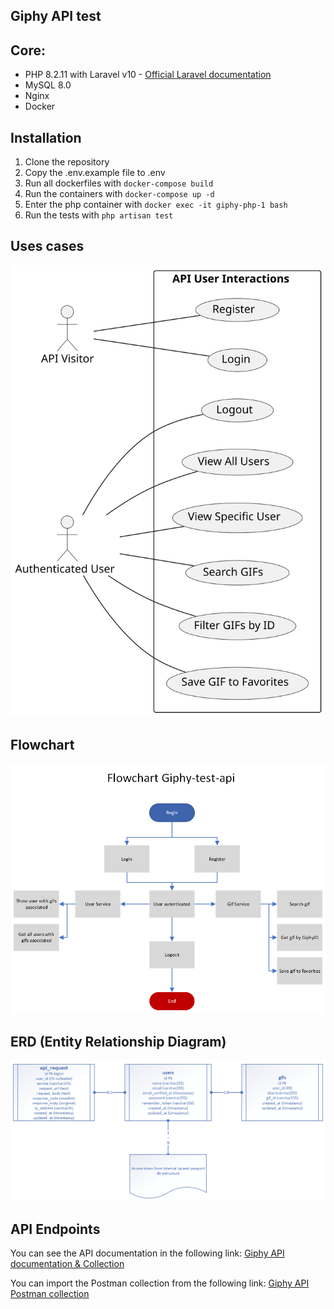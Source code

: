 

## Giphy API test

## Core:

* PHP 8.2.11 with Laravel v10 - <a href="https://laravel.com" target="_blank">Official Laravel documentation</a>
* MySQL 8.0
* Nginx
* Docker


## Installation

1. Clone the repository
2. Copy the .env.example file to .env
3. Run all dockerfiles with `docker-compose build`
4. Run the containers with `docker-compose up -d`
5. Enter the php container with `docker exec -it giphy-php-1 bash`
6. Run the tests with `php artisan test`

## Uses cases
![](readme/use_cases_diagram.svg)

## Flowchart
![](readme/flowchart-2.png)

## ERD (Entity Relationship Diagram)
![](readme/Giphy-test-erd.png)

## API Endpoints
You can see the API documentation in the following link:
<a href="https://elements.getpostman.com/redirect?entityId=29049429-6937f0bb-4739-4078-ab7e-f90fca43e0c8&entityType=collection" target="_blank">Giphy API documentation & Collection</a>

You can import the Postman collection from the following link:
<a href="https://api.postman.com/collections/29049429-6937f0bb-4739-4078-ab7e-f90fca43e0c8?access_key=PMAT-01HVVZR13FE21Q9HVWQT97NRE0" target="_blank">Giphy API Postman collection</a>


